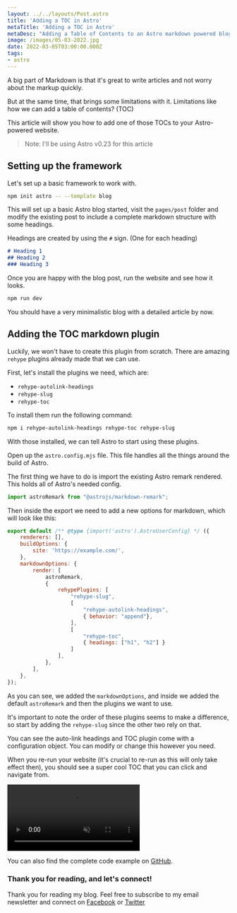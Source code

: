 ```yaml
---
layout: ../../layouts/Post.astro
title: 'Adding a TOC in Astro'
metaTitle: 'Adding a TOC in Astro'
metaDesc: "Adding a Table of Contents to an Astro markdown powered blog"
image: /images/05-03-2022.jpg
date: 2022-03-05T03:00:00.000Z
tags:
- astro
---
```

A big part of Markdown is that it's great to write articles and not worry about the markup quickly.

But at the same time, that brings some limitations with it.
Limitations like how we can add a table of contents? (TOC)

This article will show you how to add one of those TOCs to your Astro-powered website.

> Note: I'll be using Astro v0.23 for this article

## Setting up the framework

Let's set up a basic framework to work with.

```bash
npm init astro -- --template blog
```

This will set up a basic Astro blog started, visit the `pages/post` folder and modify the existing post to include a complete markdown structure with some headings.

Headings are created by using the `#` sign. (One for each heading)

```md
# Heading 1
## Heading 2
### Heading 3
```

Once you are happy with the blog post, run the website and see how it looks.

```bash
npm run dev
```

You should have a very minimalistic blog with a detailed article by now.

## Adding the TOC markdown plugin

Luckily, we won't have to create this plugin from scratch.
There are amazing `rehype` plugins already made that we can use.

First, let's install the plugins we need, which are:

- `rehype-autolink-headings`
- `rehype-slug`
- `rehype-toc`

To install them run the following command:

```bash
npm i rehype-autolink-headings rehype-toc rehype-slug
``` 

With those installed, we can tell Astro to start using these plugins.

Open up the `astro.config.mjs` file. This file handles all the things around the build of Astro.

The first thing we have to do is import the existing Astro remark rendered. This holds all of Astro's needed config.

```js
import astroRemark from "@astrojs/markdown-remark";
```

Then inside the export we need to add a new options for markdown, which will look like this:

```js
export default /** @type {import('astro').AstroUserConfig} */ ({
	renderers: [],
	buildOptions: {
		site: 'https://example.com/',
	},
	markdownOptions: {
		render: [
			astroRemark,
			{
				rehypePlugins: [
					"rehype-slug",
					[
						"rehype-autolink-headings",
						{ behavior: "append"},
					],
					[
						"rehype-toc",
						{ headings: ["h1", "h2"] }
					]
				],
			},
		],
	},
});
```

As you can see, we added the `markdownOptions`, and inside we added the default `astroRemark` and then the plugins we want to use.

It's important to note the order of these plugins seems to make a difference, so start by adding the `rehype-slug` since the other two rely on that.

You can see the auto-link headings and TOC plugin come with a configuration object. You can modify or change this however you need.

When you re-run your website (it's crucial to re-run as this will only take effect then), you should see a super cool TOC that you can click and navigate from.

<!-- ![Adding a Table of contents in Astro](https://cdn.hashnode.com/res/hashnode/image/upload/v1645680568141/6UNjnkoEV.gif) -->
<video autoplay loop muted playsinline>
  <source src="https://res.cloudinary.com/daily-dev-tips/video/upload/v1645680567/astro-toc_sgvlun.webm" type="video/webm" />
  <source src="https://res.cloudinary.com/daily-dev-tips/video/upload/v1645680566/astro-toc_oqrhuc.mp4" type="video/mp4" />
</video>

You can also find the complete code example on [GitHub](https://github.com/rebelchris/astro-toc).

### Thank you for reading, and let's connect!

Thank you for reading my blog. Feel free to subscribe to my email newsletter and connect on [Facebook](https://www.facebook.com/DailyDevTipsBlog) or [Twitter](https://twitter.com/DailyDevTips1)
